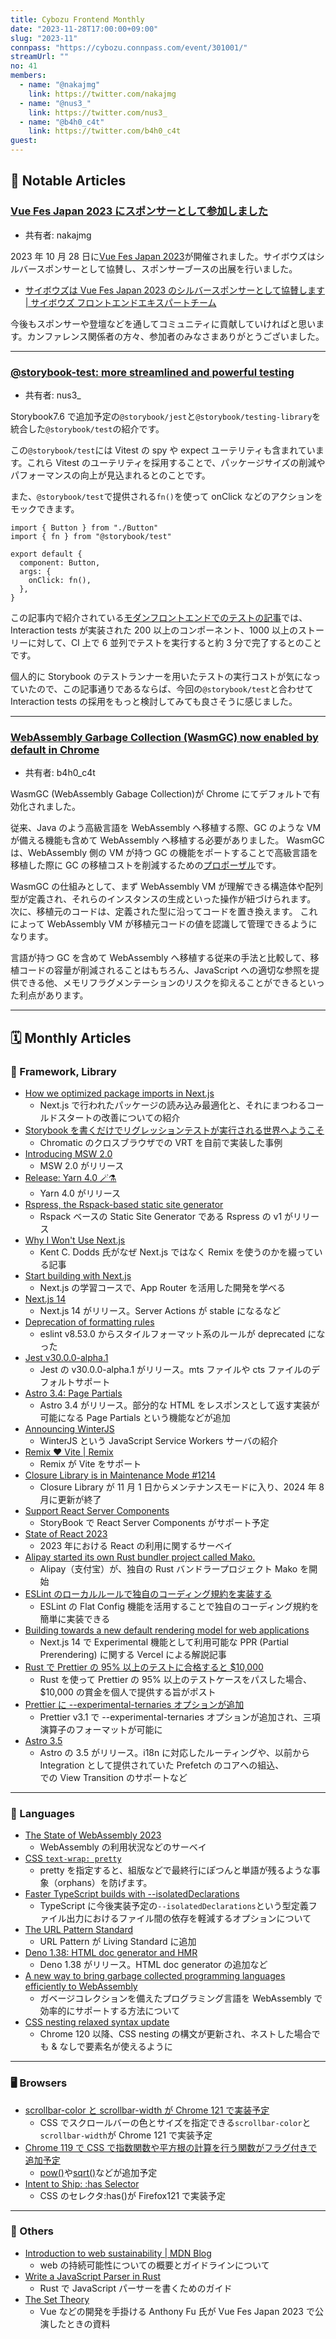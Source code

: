 ```yaml
---
title: Cybozu Frontend Monthly
date: "2023-11-28T17:00:00+09:00"
slug: "2023-11"
connpass: "https://cybozu.connpass.com/event/301001/"
streamUrl: ""
no: 41
members:
  - name: "@nakajmg"
    link: https://twitter.com/nakajmg
  - name: "@nus3_"
    link: https://twitter.com/nus3_
  - name: "@b4h0_c4t"
    link: https://twitter.com/b4h0_c4t
guest:
---
```


## 👀 Notable Articles

### [Vue Fes Japan 2023 にスポンサーとして参加しました](https://cybozu.github.io/frontend-expert/posts/sponsored-vuefes2023)

- 共有者: nakajmg

2023 年 10 月 28 日に[Vue Fes Japan 2023](https://vuefes.jp/2023/)が開催されました。サイボウズはシルバースポンサーとして協賛し、スポンサーブースの出展を行いました。

- [サイボウズは Vue Fes Japan 2023 のシルバースポンサーとして協賛します | サイボウズ フロントエンドエキスパートチーム](https://cybozu.github.io/frontend-expert/posts/sponsor-vuefes2023)

今後もスポンサーや登壇などを通してコミュニティに貢献していければと思います。カンファレンス関係者の方々、参加者のみなさまありがとうございました。

---

### [@storybook-test: more streamlined and powerful testing](https://storybook.js.org/blog/storybook-test/)

- 共有者: nus3\_

Storybook7.6 で追加予定の`@storybook/jest`と`@storybook/testing-library`を統合した`@storybook/test`の紹介です。

この`@storybook/test`には Vitest の spy や expect ユーテリティも含まれています。これら Vitest のユーテリティを採用することで、パッケージサイズの削減やパフォーマンスの向上が見込まれるとのことです。

また、`@storybook/test`で提供される`fn()`を使って onClick などのアクションをモックできます。

```tsx
import { Button } from "./Button"
import { fn } from "@storybook/test"

export default {
  component: Button,
  args: {
    onClick: fn(),
  },
}
```

この記事内で紹介されている[モダンフロントエンドでのテストの記事](https://www.defined.net/blog/modern-frontend-testing/)では、Interaction tests が実装された 200 以上のコンポーネント、1000 以上のストーリーに対して、CI 上で 6 並列でテストを実行すると約 3 分で完了するとのことです。

個人的に Storybook のテストランナーを用いたテストの実行コストが気になっていたので、この記事通りであるならば、今回の`@storybook/test`と合わせて Interaction tests の採用をもっと検討してみても良さそうに感じました。

---

### [WebAssembly Garbage Collection (WasmGC) now enabled by default in Chrome](https://developer.chrome.com/en/blog/wasmgc/)

- 共有者: b4h0_c4t

WasmGC (WebAssembly Gabage Collection)が Chrome にてデフォルトで有効化されました。

従来、Java のよう高級言語を WebAssembly へ移植する際、GC のような VM が備える機能も含めて WebAssembly へ移植する必要がありました。
WasmGC は、WebAssembly 側の VM が持つ GC の機能をポートすることで高級言語を移植した際に GC の移植コストを削減するための[プロポーザル](https://github.com/WebAssembly/gc/blob/main/proposals/gc/Overview.md)です。

WasmGC の仕組みとして、まず WebAssembly VM が理解できる構造体や配列型が定義され、それらのインスタンスの生成といった操作が紐づけられます。
次に、移植元のコードは、定義された型に沿ってコードを置き換えます。
これによって WebAssembly VM が移植元コードの値を認識して管理できるようになります。

言語が持つ GC を含めて WebAssembly へ移植する従来の手法と比較して、移植コードの容量が削減されることはもちろん、JavaScript への適切な参照を提供できる他、メモリフラグメンテーションのリスクを抑えることができるといった利点があります。

---

## 🗓 Monthly Articles

### 📖 Framework, Library

- [How we optimized package imports in Next.js](https://vercel.com/blog/how-we-optimized-package-imports-in-next-js)
  - Next.js で行われたパッケージの読み込み最適化と、それにまつわるコールドスタートの改善についての紹介
- [Storybook を書くだけでリグレッションテストが実行される世界へようこそ](https://speakerdeck.com/kubotak/storybookwoshu-kudakederiguretusiyontesutoga-shi-xing-sarerushi-jie-heyoukoso)
  - Chromatic のクロスブラウザでの VRT を自前で実装した事例
- [Introducing MSW 2.0](https://mswjs.io/blog/introducing-msw-2.0)
  - MSW 2.0 がリリース
- [Release: Yarn 4.0 🪄⚗️](https://yarnpkg.com/blog/release/4.0)
  - Yarn 4.0 がリリース
- [Rspress, the Rspack-based static site generator](https://github.com/orgs/web-infra-dev/discussions/5)
  - Rspack ベースの Static Site Generator である Rspress の v1 がリリース
- [Why I Won't Use Next.js](https://www.epicweb.dev/why-i-wont-use-nextjs)
  - Kent C. Dodds 氏がなぜ Next.js ではなく Remix を使うのかを綴っている記事
- [Start building with Next.js](https://nextjs.org/learn)
  - Next.js の学習コースで、App Router を活用した開発を学べる
- [Next.js 14](https://nextjs.org/blog/next-14)
  - Next.js 14 がリリース。Server Actions が stable になるなど
- [Deprecation of formatting rules](https://eslint.org/blog/2023/10/deprecating-formatting-rules/)
  - eslint v8.53.0 からスタイルフォーマット系のルールが deprecated になった
- [Jest v30.0.0-alpha.1](https://github.com/jestjs/jest/releases/tag/v30.0.0-alpha.1)
  - Jest の v30.0.0-alpha.1 がリリース。mts ファイルや cts ファイルのデフォルトサポート
- [Astro 3.4: Page Partials](https://astro.build/blog/astro-340/)
  - Astro 3.4 がリリース。部分的な HTML をレスポンスとして返す実装が可能になる Page Partials という機能などが追加
- [Announcing WinterJS](https://wasmer.io/posts/announcing-winterjs-service-workers)
  - WinterJS という JavaScript Service Workers サーバの紹介
- [Remix ❤️ Vite | Remix](https://remix.run/blog/remix-heart-vite)
  - Remix が Vite をサポート
- [Closure Library is in Maintenance Mode #1214](https://github.com/google/closure-library/issues/1214)
  - Closure Library が 11 月 1 日からメンテナンスモードに入り、2024 年 8 月に更新が終了
- [Support React Server Components](https://github.com/storybookjs/storybook/issues/21540#issuecomment-1784953028)
  - StoryBook で React Server Components がサポート予定
- [State of React 2023](https://survey.devographics.com/ja-JP/survey/state-of-react/2023)
  - 2023 年における React の利用に関するサーベイ
- [Alipay started its own Rust bundler project called Mako.](https://x.com/boshen_c/status/1719596594985681275)
  - Alipay（支付宝）が、独自の Rust バンドラープロジェクト Mako を開始
- [ESLint のローカルルールで独自のコーディング規約を実装する](https://speakerdeck.com/berlysia/202311-lightning-techtalks-2)
  - ESLint の Flat Config 機能を活用することで独自のコーディング規約を簡単に実装できる
- [Building towards a new default rendering model for web applications](https://vercel.com/blog/partial-prerendering-with-next-js-creating-a-new-default-rendering-model)
  - Next.js 14 で Experimental 機能として利用可能な PPR (Partial Prerendering) に関する Vercel による解説記事
- [Rust で Prettier の 95% 以上のテストに合格すると $10,000](https://console.algora.io/challenges/prettier)
  - Rust を使って Prettier の 95% 以上のテストケースをパスした場合、$10,000 の賞金を個人で提供する旨がポスト
- [Prettier に --experimental-ternaries オプションが追加](https://prettier.io/blog/2023/11/13/3.1.0.html)
  - Prettier v3.1 で --experimental-ternaries オプションが追加され、三項演算子のフォーマットが可能に
- [Astro 3.5](https://astro.build/blog/astro-350/)
  - Astro の 3.5 がリリース。i18n に対応したルーティングや、以前から Integration として提供されていた Prefetch のコアへの組込、<form> での View Transition のサポートなど

---

### 💬 Languages

- [The State of WebAssembly 2023](https://blog.scottlogic.com/2023/10/18/the-state-of-webassembly-2023.html)
  - WebAssembly の利用状況などのサーベイ
- [CSS `text-wrap: pretty`](https://developer.chrome.com/blog/css-text-wrap-pretty/)
  - pretty を指定すると、組版などで最終行にぽつんと単語が残るような事象（orphans）を防げます。
- [Faster TypeScript builds with --isolatedDeclarations](https://portal.gitnation.org/contents/faster-typescript-builds-with-isolateddeclarations)
  - TypeScript に今後実装予定の`--isolatedDeclarations`という型定義ファイル出力におけるファイル間の依存を軽減するオプションについて
- [The URL Pattern Standard](https://blog.whatwg.org/url-pattern-standard)
  - URL Pattern が Living Standard に追加
- [Deno 1.38: HTML doc generator and HMR](https://deno.com/blog/v1.38)
  - Deno 1.38 がリリース。HTML doc generator の追加など
- [A new way to bring garbage collected programming languages efficiently to WebAssembly](https://v8.dev/blog/wasm-gc-porting)
  - ガベージコレクションを備えたプログラミング言語を WebAssembly で効率的にサポートする方法について
- [CSS nesting relaxed syntax update](https://developer.chrome.com/blog/css-nesting-relaxed-syntax-update/)
  - Chrome 120 以降、CSS nesting の構文が更新され、ネストした場合でも & なしで要素名が使えるように

---

### 🖥 Browsers

- [scrollbar-color と scrollbar-width が Chrome 121 で実装予定](https://chromestatus.com/feature/5665308343795712)
  - CSS でスクロールバーの色とサイズを指定できる`scrollbar-color`と`scrollbar-width`が Chrome 121 で実装予定
- [Chrome 119 で CSS で指数関数や平方根の計算を行う関数がフラグ付きで追加予定](https://chromestatus.com/feature/5118715069202432)
  - [pow()](https://developer.mozilla.org/en-US/docs/Web/CSS/pow)や[sqrt()](https://developer.mozilla.org/en-US/docs/Web/CSS/sqrt)などが追加予定
- [Intent to Ship: :has Selector](https://groups.google.com/a/mozilla.org/g/dev-platform/c/oacuvZ2_hLg/m/4o28pFLkAwAJ)
  - CSS のセレクタ:has()が Firefox121 で実装予定

---

### 🦆 Others

- [Introduction to web sustainability | MDN Blog](https://developer.mozilla.org/en-US/blog/introduction-to-web-sustainability/)
  - web の持続可能性についての概要とガイドラインについて
- [Write a JavaScript Parser in Rust](https://oxc-project.github.io/javascript-parser-in-rust/ja/)
  - Rust で JavaScript パーサーを書くためのガイド
- [The Set Theory](https://talks.antfu.me/2023/vuefesjapan/1)
  - Vue などの開発を手掛ける Anthony Fu 氏が Vue Fes Japan 2023 で公演したときの資料
